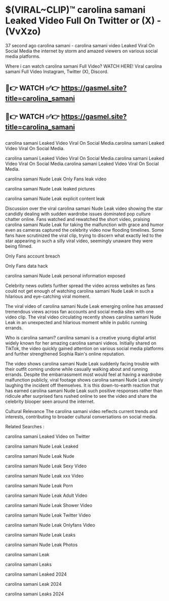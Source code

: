 # $(VIRAL~CLIP)™ carolina samani Leaked Video Full On Twitter or (X) -(VvXzo)
37 second ago carolina samani - carolina samani video Leaked Viral On Social Media the internet by storm and amazed viewers on various social media platforms.

Where i can watch carolina samani Full Video? WATCH HERE! Viral carolina samani Full Video Instagram, Twitter (X), Discord.

## 🔴👉 WATCH ✅👉 https://gasmel.site?title=carolina_samani
## 🔴👉 WATCH ✅👉 https://gasmel.site?title=carolina_samani
##
carolina samani Leaked Video Viral On Social Media.carolina samani Leaked Video Viral On Social Media.

carolina samani Leaked Video Viral On Social Media.carolina samani Leaked Video Viral On Social Media.carolina samani Leaked Video Viral On Social Media.

carolina samani Nude Leak Only Fans leak video

carolina samani Nude Leak leaked pictures

carolina samani Nude Leak explicit content leak

Discussion over the viral carolina samani Nude Leak video showing the star candidly dealing with sudden wardrobe issues dominated pop culture chatter online. Fans watched and rewatched the short video, praising carolina samani Nude Leak for taking the malfunction with grace and humor even as cameras captured the celebrity video now flooding timelines. Some fans have scrutinized the viral clip, trying to discern what exactly led to the star appearing in such a silly viral video, seemingly unaware they were being filmed.


Only Fans account breach

Only Fans data hack

carolina samani Nude Leak personal information exposed

Celebrity news outlets further spread the video across websites as fans could not get enough of watching carolina samani Nude Leak in such a hilarious and eye-catching viral moment.


The viral video of carolina samani Nude Leak emerging online has amassed tremendous views across fan accounts and social media sites with one video clip. The viral video circulating recently shows carolina samani Nude Leak in an unexpected and hilarious moment while in public running errands.


Who is carolina samani? carolina samani is a creative young digital artist widely known for her amazing carolina samani videos. Initially shared on TikTok, the video quickly gained attention on various social media platforms and further strengthened Sophia Rain's online reputation.

The video shows carolina samani Nude Leak suddenly facing trouble with their outfit coming undone while casually walking about and running errands. Despite the embarrassment most would feel at having a wardrobe malfunction publicly, viral footage shows carolina samani Nude Leak simply laughing the incident off themselves. It is this down-to-earth reaction that has earned carolina samani Nude Leak such positive responses rather than ridicule after surprised fans rushed online to see the video and share the celebrity blooper seen around the internet.

Cultural Relevance The carolina samani video reflects current trends and interests, contributing to broader cultural conversations on social media.

Related Searches :

carolina samani Leaked Video on Twitter

carolina samani Nude Leak Leaked

carolina samani Nude Leak Nude

carolina samani Nude Leak Sexy Video

carolina samani Nude Leak xxx Video

carolina samani Nude Leak Porn

carolina samani Nude Leak Adult Video

carolina samani Nude Leak Shower Video

carolina samani Nude Leak Twitter Video

carolina samani Nude Leak Onlyfans Video

carolina samani Nude Leak Leaks

carolina samani Nude Leak Photos

carolina samani Leak

carolina samani Leaks

carolina samani Leaked 2024

carolina samani Leak 2024

carolina samani Leaks 2024
